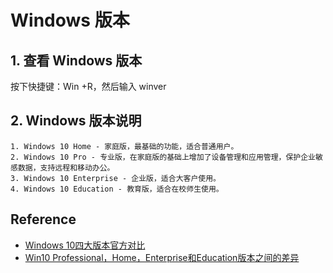 # Windows 版本
## 1. 查看 Windows 版本

按下快捷键：Win +R，然后输入 winver

## 2. Windows 版本说明

	1. Windows 10 Home - 家庭版，最基础的功能，适合普通用户。
	2. Windows 10 Pro - 专业版，在家庭版的基础上增加了设备管理和应用管理，保护企业敏感数据，支持远程和移动办公。
	3. Windows 10 Enterprise - 企业版，适合大客户使用。
	4. Windows 10 Education - 教育版，适合在校师生使用。

## Reference
- [Windows 10四大版本官方对比](https://news.mydrivers.com/1/437/437172.htm)
- [Win10 Professional，Home，Enterprise和Education版本之间的差异](http://www.ghost580.com/zixun/2019-02-17/27448.html)
